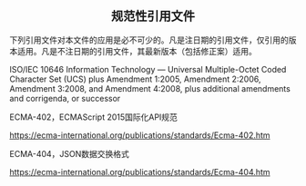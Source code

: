 ## <center>规范性引用文件</center>
下列引用文件对本文件的应用是必不可少的。凡是注日期的引用文件，仅引用的版本适用。凡是不注日期的引用文件，其最新版本（包括修正案）适用。

ISO/IEC 10646 Information Technology — Universal Multiple-Octet Coded Character Set (UCS) plus Amendment 1:2005, Amendment 2:2006, Amendment 3:2008, and Amendment 4:2008, plus additional amendments and corrigenda, or successor

ECMA-402，ECMAScript 2015国际化API规范

https://ecma-international.org/publications/standards/Ecma-402.htm

ECMA-404，JSON数据交换格式

https://ecma-international.org/publications/standards/Ecma-404.htm